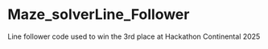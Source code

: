 # Maze_solverLine_Follower
Line follower code used to win the 3rd place at Hackathon Continental 2025 

